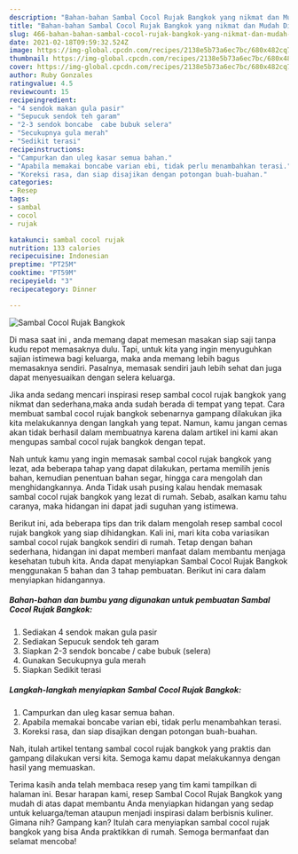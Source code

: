 ```yaml
---
description: "Bahan-bahan Sambal Cocol Rujak Bangkok yang nikmat dan Mudah Dibuat"
title: "Bahan-bahan Sambal Cocol Rujak Bangkok yang nikmat dan Mudah Dibuat"
slug: 466-bahan-bahan-sambal-cocol-rujak-bangkok-yang-nikmat-dan-mudah-dibuat
date: 2021-02-18T09:59:32.524Z
image: https://img-global.cpcdn.com/recipes/2138e5b73a6ec7bc/680x482cq70/sambal-cocol-rujak-bangkok-foto-resep-utama.jpg
thumbnail: https://img-global.cpcdn.com/recipes/2138e5b73a6ec7bc/680x482cq70/sambal-cocol-rujak-bangkok-foto-resep-utama.jpg
cover: https://img-global.cpcdn.com/recipes/2138e5b73a6ec7bc/680x482cq70/sambal-cocol-rujak-bangkok-foto-resep-utama.jpg
author: Ruby Gonzales
ratingvalue: 4.5
reviewcount: 15
recipeingredient:
- "4 sendok makan gula pasir"
- "Sepucuk sendok teh garam"
- "2-3 sendok boncabe  cabe bubuk selera"
- "Secukupnya gula merah"
- "Sedikit terasi"
recipeinstructions:
- "Campurkan dan uleg kasar semua bahan."
- "Apabila memakai boncabe varian ebi, tidak perlu menambahkan terasi."
- "Koreksi rasa, dan siap disajikan dengan potongan buah-buahan."
categories:
- Resep
tags:
- sambal
- cocol
- rujak

katakunci: sambal cocol rujak 
nutrition: 133 calories
recipecuisine: Indonesian
preptime: "PT25M"
cooktime: "PT59M"
recipeyield: "3"
recipecategory: Dinner

---
```



![Sambal Cocol Rujak Bangkok](https://img-global.cpcdn.com/recipes/2138e5b73a6ec7bc/680x482cq70/sambal-cocol-rujak-bangkok-foto-resep-utama.jpg)

Di masa  saat ini , anda memang dapat memesan masakan siap saji tanpa kudu repot memasaknya dulu. Tapi, untuk kita yang ingin menyuguhkan sajian istimewa bagi keluarga, maka anda memang lebih bagus memasaknya sendiri. Pasalnya, memasak sendiri jauh lebih sehat dan juga dapat menyesuaikan dengan selera keluarga.

Jika anda sedang mencari inspirasi resep sambal cocol rujak bangkok yang nikmat dan sederhana,maka anda sudah berada di tempat yang tepat. Cara membuat sambal cocol rujak bangkok  sebenarnya gampang dilakukan jika kita melakukannya dengan langkah yang tepat. Namun, kamu jangan cemas akan tidak berhasil dalam membuatnya 
karena dalam artikel ini kami akan mengupas sambal cocol rujak bangkok dengan tepat.  



Nah untuk kamu yang ingin memasak sambal cocol rujak bangkok yang lezat, ada beberapa tahap yang dapat dilakukan, pertama memilih jenis bahan, kemudian penentuan bahan segar, hingga cara mengolah dan menghidangkannya. Anda Tidak usah pusing kalau hendak memasak sambal cocol rujak bangkok yang lezat di rumah. Sebab, asalkan kamu  tahu caranya, maka hidangan ini dapat jadi suguhan yang istimewa.

Berikut ini, ada beberapa tips dan trik dalam mengolah resep sambal cocol rujak bangkok yang siap dihidangkan. Kali ini, mari kita coba variasikan sambal cocol rujak bangkok sendiri di rumah. Tetap dengan bahan sederhana, hidangan ini dapat memberi manfaat dalam membantu menjaga kesehatan tubuh kita. Anda dapat menyiapkan Sambal Cocol Rujak Bangkok menggunakan 5 bahan dan 3 tahap pembuatan. Berikut ini cara dalam menyiapkan hidangannya.

<!--inarticleads1-->

##### Bahan-bahan dan bumbu yang digunakan untuk pembuatan Sambal Cocol Rujak Bangkok:

1. Sediakan 4 sendok makan gula pasir
1. Sediakan Sepucuk sendok teh garam
1. Siapkan 2-3 sendok boncabe / cabe bubuk (selera)
1. Gunakan Secukupnya gula merah
1. Siapkan Sedikit terasi




<!--inarticleads2-->

##### Langkah-langkah menyiapkan Sambal Cocol Rujak Bangkok:

1. Campurkan dan uleg kasar semua bahan.
1. Apabila memakai boncabe varian ebi, tidak perlu menambahkan terasi.
1. Koreksi rasa, dan siap disajikan dengan potongan buah-buahan.




Nah, itulah artikel tentang  sambal cocol rujak bangkok  yang praktis dan gampang dilakukan versi kita. Semoga kamu dapat melakukannya dengan hasil yang memuaskan. 

Terima kasih anda telah membaca resep yang tim kami tampilkan di halaman ini. Besar harapan kami, resep  Sambal Cocol Rujak Bangkok yang mudah di atas dapat membantu Anda menyiapkan hidangan yang sedap untuk keluarga/teman ataupun menjadi inspirasi dalam berbisnis kuliner. Gimana nih? Gampang kan? Itulah cara menyiapkan sambal cocol rujak bangkok yang bisa Anda praktikkan di rumah. Semoga bermanfaat dan selamat mencoba!

